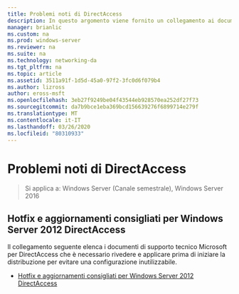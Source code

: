 ```yaml
---
title: Problemi noti di DirectAccess
description: In questo argomento viene fornito un collegamento ai documenti di supporto tecnico Microsoft per DirectAccess in Windows Server 2016.
manager: brianlic
ms.custom: na
ms.prod: windows-server
ms.reviewer: na
ms.suite: na
ms.technology: networking-da
ms.tgt_pltfrm: na
ms.topic: article
ms.assetid: 3511a91f-1d5d-45a0-97f2-3fc0d6f079b4
ms.author: lizross
author: eross-msft
ms.openlocfilehash: 3eb27f9249be04f43544eb928570ea252df27f73
ms.sourcegitcommit: da7b9bce1eba369bcd156639276f6899714e279f
ms.translationtype: MT
ms.contentlocale: it-IT
ms.lasthandoff: 03/26/2020
ms.locfileid: "80310933"
---
```

# <a name="directaccess-known-issues"></a>Problemi noti di DirectAccess

>Si applica a: Windows Server (Canale semestrale), Windows Server 2016


## <a name="recommended-hotfixes-and-updates-for-windows-server-2012-directaccess"></a>Hotfix e aggiornamenti consigliati per Windows Server 2012 DirectAccess  
Il collegamento seguente elenca i documenti di supporto tecnico Microsoft per DirectAccess che è necessario rivedere e applicare prima di iniziare la distribuzione per evitare una configurazione inutilizzabile.  
  
-   [Hotfix e aggiornamenti consigliati per Windows Server 2012 DirectAccess](https://support.microsoft.com/kb/2883952)  
  
  


